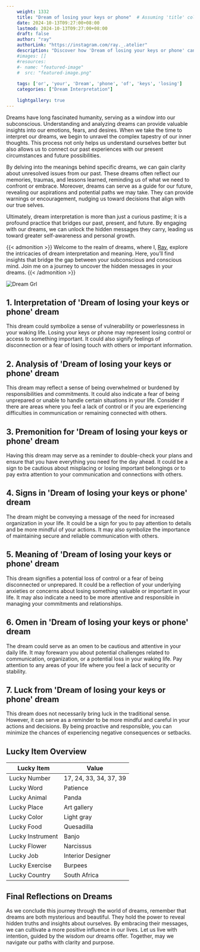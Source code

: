 ```yaml
---
    weight: 1332
    title: "Dream of losing your keys or phone"  # Assuming 'title' column exists
    date: 2024-10-13T09:27:00+08:00
    lastmod: 2024-10-13T09:27:00+08:00
    draft: false
    author: "ray"
    authorLink: "https://instagram.com/ray._.atelier"
    description: "Discover how 'Dream of losing your keys or phone' can interpret your future and uncover its significant meanings in your life."
    #images: []
    #resources:
    #- name: "featured-image"
    #  src: "featured-image.png"
    
    tags: ['or', 'your', 'Dream', 'phone', 'of', 'keys', 'losing']
    categories: ["Dream Interpretation"]
    
    lightgallery: true
---
```

    
Dreams have long fascinated humanity, serving as a window into our subconscious. Understanding and analyzing dreams can provide valuable insights into our emotions, fears, and desires. When we take the time to interpret our dreams, we begin to unravel the complex tapestry of our inner thoughts. This process not only helps us understand ourselves better but also allows us to connect our past experiences with our present circumstances and future possibilities.

By delving into the meanings behind specific dreams, we can gain clarity about unresolved issues from our past. These dreams often reflect our memories, traumas, and lessons learned, reminding us of what we need to confront or embrace. Moreover, dreams can serve as a guide for our future, revealing our aspirations and potential paths we may take. They can provide warnings or encouragement, nudging us toward decisions that align with our true selves.

Ultimately, dream interpretation is more than just a curious pastime; it is a profound practice that bridges our past, present, and future. By engaging with our dreams, we can unlock the hidden messages they carry, leading us toward greater self-awareness and personal growth.

{{< admonition >}}
Welcome to the realm of dreams, where I, [Ray](https://instagram.com/ray._.atelier), explore the intricacies of dream interpretation and meaning. Here, you’ll find insights that bridge the gap between your subconscious and conscious mind. Join me on a journey to uncover the hidden messages in your dreams.
{{< /admonition >}}

![Dream Grl](https://cdn.pixabay.com/photo/2017/11/02/03/35/gothic-2910057_1280.jpg "Dream Grl")

## 1. Interpretation of 'Dream of losing your keys or phone' dream
 This dream could symbolize a sense of vulnerability or powerlessness in your waking life. Losing your keys or phone may represent losing control or access to something important. It could also signify feelings of disconnection or a fear of losing touch with others or important information.

## 2. Analysis of 'Dream of losing your keys or phone' dream
 This dream may reflect a sense of being overwhelmed or burdened by responsibilities and commitments. It could also indicate a fear of being unprepared or unable to handle certain situations in your life. Consider if there are areas where you feel a lack of control or if you are experiencing difficulties in communication or remaining connected with others.

## 3. Premonition for 'Dream of losing your keys or phone' dream
 Having this dream may serve as a reminder to double-check your plans and ensure that you have everything you need for the day ahead. It could be a sign to be cautious about misplacing or losing important belongings or to pay extra attention to your communication and connections with others.

## 4. Signs in 'Dream of losing your keys or phone' dream
 The dream might be conveying a message of the need for increased organization in your life. It could be a sign for you to pay attention to details and be more mindful of your actions. It may also symbolize the importance of maintaining secure and reliable communication with others.

## 5. Meaning of 'Dream of losing your keys or phone' dream
 This dream signifies a potential loss of control or a fear of being disconnected or unprepared. It could be a reflection of your underlying anxieties or concerns about losing something valuable or important in your life. It may also indicate a need to be more attentive and responsible in managing your commitments and relationships.

## 6. Omen in 'Dream of losing your keys or phone' dream
 The dream could serve as an omen to be cautious and attentive in your daily life. It may forewarn you about potential challenges related to communication, organization, or a potential loss in your waking life. Pay attention to any areas of your life where you feel a lack of security or stability.

## 7. Luck from 'Dream of losing your keys or phone' dream
 This dream does not necessarily bring luck in the traditional sense. However, it can serve as a reminder to be more mindful and careful in your actions and decisions. By being proactive and responsible, you can minimize the chances of experiencing negative consequences or setbacks.

## Lucky Item Overview
| Lucky Item          | Value              |
|---------------|--------------------|
| Lucky Number        | 17, 24, 33, 34, 37, 39  |
| Lucky Word          | Patience |
| Lucky Animal        | Panda |
| Lucky Place         | Art gallery     |
| Lucky Color         | Light gray     |
| Lucky Food          | Quesadilla      |
| Lucky Instrument    | Banjo |
| Lucky Flower        | Narcissus    |
| Lucky Job           | Interior Designer       |
| Lucky Exercise      | Burpees  |
| Lucky Country       | South Africa    |


##  Final Reflections on Dreams

As we conclude this journey through the world of dreams, remember that dreams are both mysterious and beautiful. They hold the power to reveal hidden truths and insights about ourselves. By embracing their messages, we can cultivate a more positive influence in our lives. Let us live with intention, guided by the wisdom our dreams offer. Together, may we navigate our paths with clarity and purpose.
